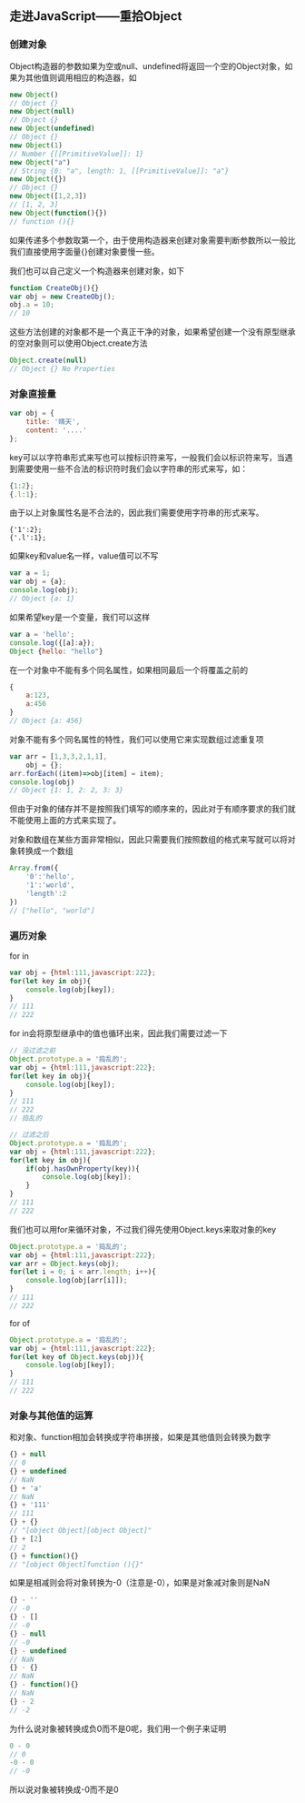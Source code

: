 ## 走进JavaScript——重拾Object

### 创建对象

Object构造器的参数如果为空或null、undefined将返回一个空的Object对象，如果为其他值则调用相应的构造器，如

```javascript
new Object()
// Object {}
new Object(null)
// Object {}
new Object(undefined)
// Object {}
new Object(1)
// Number {[[PrimitiveValue]]: 1}
new Object("a")
// String {0: "a", length: 1, [[PrimitiveValue]]: "a"}
new Object({})
// Object {}
new Object([1,2,3])
// [1, 2, 3]
new Object(function(){})
// function (){}
```

如果传递多个参数取第一个，由于使用构造器来创建对象需要判断参数所以一般比我们直接使用字面量{}创建对象要慢一些。

我们也可以自己定义一个构造器来创建对象，如下

```javascript
function CreateObj(){}
var obj = new CreateObj();
obj.a = 10;
// 10
```

这些方法创建的对象都不是一个真正干净的对象，如果希望创建一个没有原型继承的空对象则可以使用Object.create方法

```javascript
Object.create(null)
// Object {} No Properties
```

### 对象直接量

```javascript
var obj = {
	title: '晴天',
	content: '....'
};
```

key可以以字符串形式来写也可以按标识符来写，一般我们会以标识符来写，当遇到需要使用一些不合法的标识符时我们会以字符串的形式来写，如：

```javascript
{1:2};
{.l:1};
```

由于以上对象属性名是不合法的，因此我们需要使用字符串的形式来写。

```
{'1':2};
{'.l':1};
```

如果key和value名一样，value值可以不写

```javascript
var a = 1;
var obj = {a};
console.log(obj);
// Object {a: 1}
```

如果希望key是一个变量，我们可以这样

```javascript
var a = 'hello';
console.log({[a]:a});
Object {hello: "hello"}
```

在一个对象中不能有多个同名属性，如果相同最后一个将覆盖之前的

```javascript
{
	a:123,
	a:456
}
// Object {a: 456}
```

对象不能有多个同名属性的特性，我们可以使用它来实现数组过滤重复项

```javascript
var arr = [1,3,3,2,1,1],
	obj = {};
arr.forEach((item)=>obj[item] = item);
console.log(obj)
// Object {1: 1, 2: 2, 3: 3}
```

但由于对象的储存并不是按照我们填写的顺序来的，因此对于有顺序要求的我们就不能使用上面的方式来实现了。

对象和数组在某些方面非常相似，因此只需要我们按照数组的格式来写就可以将对象转换成一个数组

```javascript
Array.from({
	'0':'hello',
	'1':'world',
	'length':2
})
// ["hello", "world"]
```

### 遍历对象

for in

```javascript
var obj = {html:111,javascript:222};
for(let key in obj){
	console.log(obj[key]);
}
// 111
// 222
```

for in会将原型继承中的值也循环出来，因此我们需要过滤一下

```javascript
// 没过滤之前
Object.prototype.a = '捣乱的';
var obj = {html:111,javascript:222};
for(let key in obj){
	console.log(obj[key]);
}
// 111
// 222
// 捣乱的

// 过滤之后
Object.prototype.a = '捣乱的';
var obj = {html:111,javascript:222};
for(let key in obj){
	if(obj.hasOwnProperty(key)){
		console.log(obj[key]);
	}
}
// 111
// 222
```

我们也可以用for来循环对象，不过我们得先使用Object.keys来取对象的key

```javascript
Object.prototype.a = '捣乱的';
var obj = {html:111,javascript:222};
var arr = Object.keys(obj);
for(let i = 0; i < arr.length; i++){
	console.log(obj[arr[i]]);
}
// 111
// 222
```

for of

```javascript
Object.prototype.a = '捣乱的';
var obj = {html:111,javascript:222};
for(let key of Object.keys(obj)){
	console.log(obj[key]);
}
// 111
// 222
```

### 对象与其他值的运算

和对象、function相加会转换成字符串拼接，如果是其他值则会转换为数字

```javascript
{} + null
// 0
{} + undefined
// NaN
{} + 'a'
// NaN
{} + '111'
// 111
{} + {}
// "[object Object][object Object]"
{} + [2]
// 2
{} + function(){}
// "[object Object]function (){}"
```

如果是相减则会将对象转换为-0（注意是-0），如果是对象减对象则是NaN

```javascript
{} - ''
// -0
{} - []
// -0
{} - null
// -0
{} - undefined
// NaN
{} - {}
// NaN
{} - function(){}
// NaN
{} - 2
// -2
```

为什么说对象被转换成负0而不是0呢，我们用一个例子来证明

```javascript
0 - 0
// 0
-0 - 0
// -0
```

所以说对象被转换成-0而不是0
